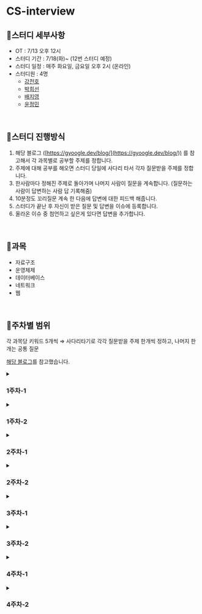 # CS-interview

## 📍스터디 세부사항

- OT : 7/13 오후 12시
- 스터디 기간 : 7/18(화)~ (12번 스터디 예정)
- 스터디 일정 : 매주 화요일, 금요일 오후 2시 (온라인)
- 스터디원 : 4명
  - [강전호](https://github.com/zzho-o)
  - [박희선](https://github.com/summeree22)
  - [배지영](https://github.com/fjiyt)
  - [윤정민](https://github.com/jungmiin)

<br>

## 📍스터디 진행방식

1. 해당 블로그 ([https://gyoogle.dev/blog/](https://gyoogle.dev/blog/)) 를 참고해서 각 과목별로 공부할 주제를 정합니다.
2. 주제에 대해 공부를 해오면 스터디 당일에 사다리 타서 각자 질문받을 주제를 정합니다.
3. 한사람마다 정해진 주제로 돌아가며 나머지 사람이 질문을 계속합니다. (질문하는 사람이 답변하는 사람 답 기록해줌)
4. 10분정도 꼬리질문 계속 한 다음에 답변에 대한 피드백 해줍니다.
5. 스터디가 끝난 후 자신이 받은 질문 및 답변을 이슈에 등록합니다.
6. 올라온 이슈 중 첨언하고 싶은게 있다면 답변을 추가합니다.

<br>

## 📍과목

* 자료구조
* 운영체제
* 데이터베이스
* 네트워크
* 웹

<br>

## 📍주차별 범위

각 과목당 키워드 5개씩 ⇒ 사다리타기로 각각 질문받을 주제 한개씩 정하고, 나머지 한개는 공통 질문

[해당 블로그](https://gyoogle.dev/blog/)를 참고했습니다.

<details>
  <summary><h3>1주차-1 </h3></summary>
  <ul>
    <li>배열</li>
    <li>연결리스트</li> 
    <li>Array & ArrayList & LinkedList</li>
    <li>스택 & 큐</li>
    <li>힙 (Heap)</li>
  </ul>
  </div>
</details>

<details>
  <summary><h3>1주차-2</h3></he></summary>
  <ul>
    <li>트리 (Tree)</li>
    <li>이진 탐색 트리</li>
    <li>해시 (Hash)</li>
    <li>트라이 (Trie)</li>
    <li>B Tree & B+ Tree</li>
  </ul>
</details>

<details>
  <summary><h3>2주차-1</h3></he></summary>
  <ul>
    <li>운영체제란?</li>
    <li>프로세스와 스레드</li>
    <li>프로세스 주소 공간</li>
    <li>인터럽트 (Interrupt)</li>
    <li>시스템 콜 (System Call)</li>
  </ul>
</details>

<details>
  <summary><h3>2주차-2</h3></he></summary>
  <ul>
    <li>PCB와 Context Switching</li>
    <li>IPC (Inter Process Communication)</li>
    <li>CPU 스케줄링</li>
    <li>데드락 (DeadLock)</li>
    <li>경쟁상태 (Race Condition)</li>
  </ul>
</details>

<details>
  <summary><h3>3주차-1</h3></he></summary>
  <ul>
    <li>세마포어와 뮤텍스</li>
    <li>페이징과 세그먼테이션</li>
    <li>페이지 교체 알고리즘</li>
    <li>메모리 (Memory)</li>
    <li>파일 시스템 (File System)</li>
  </ul>
</details>

<details>
  <summary><h3>3주차-2</h3></he></summary>
  <ul>
    <li>키 (Key)</li>
    <li>조인 (Join)</li>
    <li>SQL Injection</li>
    <li>SQL vs NoSQL</li>
  </ul>
</details>

<details>
  <summary><h3>4주차-1</h3></he></summary>
  <ul>
    <li>이상 (Anomaly)</li>
    <li>인덱스 (Index)</li>
    <li>정규화 (Normailization)</li>
    <li>트랜잭션 (Transaction)</li>
    <li>트랜잭션 격리 수준</li>
    <li>레디스 (Redis)</li>
    <li>저장 프로시저 (Stored PROCEDURE)</li>
  </ul>
</details>

<details>
  <summary><h3>4주차-2</h3></he></summary>
  <ul>
    <li>OSI 7계층</li>
    <li>TCP 3&4 way handshake</li>
    <li>TCP/IP 흐름제어 & 혼합제어</li>
    <li>UDP</li>
    <li>대칭키 & 공개키</li>
  </ul>
</details>
